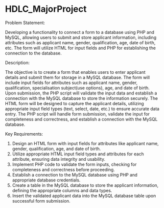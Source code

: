 # HDLC_MajorProject


Problem Statement: 

Developing a functionality to connect a form to a database using PHP and MySQL, allowing users
to submit and store applicant information, including attributes such as applicant name, gender,
qualification, age, date of birth, etc. The form will utilize HTML for input fields and PHP for
establishing the connection to the database.

Description: 

The objective is to create a form that enables users to enter applicant details and submit them for
storage in a MySQL database. The form will include input fields for attributes such as applicant
name, gender, qualification, specialisation subject(use options), age, and date of birth. Upon
submission, the PHP script will validate the input data and establish a connection with the MySQL
database to store the information securely.
The HTML form will be designed to capture the applicant details, utilizing appropriate input field
types (text, select, date, etc.) to ensure accurate data entry. The PHP script will handle form
submission, validate the input for completeness and correctness, and establish a connection with
the MySQL database.

Key Requirements:
1. Design an HTML form with input fields for attributes like applicant name, gender, qualification,
age, and date of birth.
2. Utilize appropriate HTML input field types and attributes for each attribute, ensuring data
integrity and usability.
3. Implement PHP code to validate the form inputs, checking for completeness and correctness
before proceeding.
4. Establish a connection to the MySQL database using PHP and appropriate database credentials.
5. Create a table in the MySQL database to store the applicant information, defining the appropriate
columns and data types.
6. Insert the validated applicant data into the MySQL database table upon successful form
submission.
